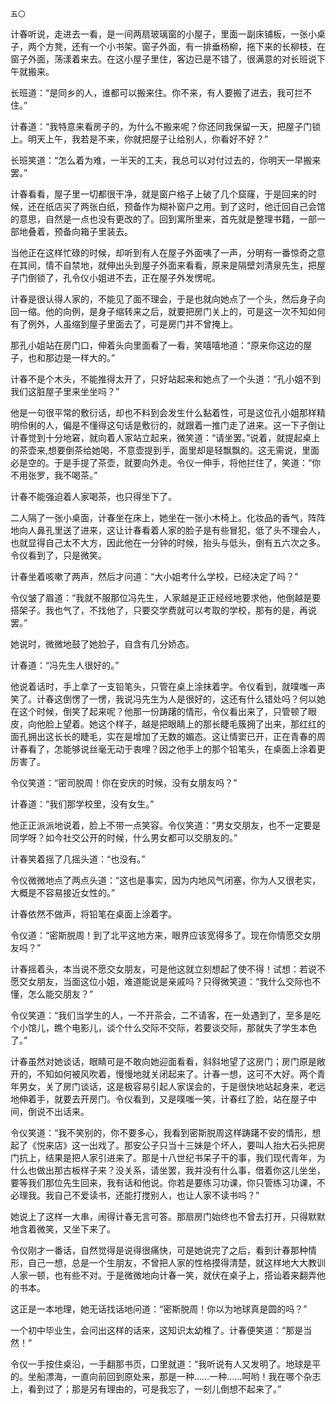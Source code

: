     五〇 

   计春听说，走进去一看，是一间两扇玻璃窗的小屋子，里面一副床铺板，一张小桌子，两个方凳，还有一个小书架。窗子外面，有一排垂杨柳，拖下来的长柳枝，在窗子外面，荡漾着来去。在这小屋子里住，客边已是不错了，很满意的对长班说下午就搬来。

   长班道：“是同乡的人，谁都可以搬来住。你不来，有人要搬了进去，我可拦不住。”

   计春道：“我特意来看房子的，为什么不搬来呢？你还同我保留一天，把屋子门锁上。明天上午，我若是不来，你就把屋子让给别人，你看好不好？”

   长班笑道：“怎么着为难，一半天的工夫，我总可以对付过去的，你明天一早搬来罢。”

   计春看看，屋子里一切都很干净，就是窗户格子上破了几个窟窿，于是回来的时候，还在纸店买了两张白纸，预备作为糊补窗户之用。到了这时，他迁回自己会馆的意思，自然是一点也没有更改的了。回到寓所里来，首先就是整理书籍，一部一部地叠着，预备向箱子里装去。

   当他正在这样忙碌的时候，却听到有人在屋子外面咦了一声，分明有一番惊奇之意在其间，情不自禁地，就伸出头到屋子外面来看看，原来是隔壁刘清泉先生，把屋子门倒锁了，孔令仪小姐进不去，正在屋子外发愣呢。

   计春是很认得人家的，不能见了面不理会，于是也就向她点了一个头，然后身子向回一缩。他的向例，是身子缩转来之后，就要把房门关上的，可是这一次不知如何有了例外，人虽缩到屋子里面去了，可是房门并不曾掩上。

   那孔小姐站在房门口，伸着头向里面看了一看，笑嘻嘻地道：“原来你这边的屋子，也和那边是一样大的。”

   计春不是个木头，不能推得太开了，只好站起来和她点了一个头道：“孔小姐不到我们这脏屋子里来坐坐吗？”

   他是一句很平常的敷衍话，却也不料到会发生什么黏着性，可是这位孔小姐那样精明伶俐的人，偏是不懂得这句话是敷衍的，就跟着一推门走了进来。这一下子倒让计春觉到十分地窘，就向着人家站立起来，微笑道：“请坐罢。”说着，就提起桌上的茶壶来,想要倒茶给她喝，不意壶提到手，面里却是轻飘飘的。这无需说，里面必是空的。于是手提了茶壶，就要向外走。令仪一伸手，将他拦住了，笑道：“你不用张罗，我不喝茶。”

   计春不能强迫着人家喝茶，也只得坐下了。

   二人隔了一张小桌面，计春坐在床上，她坐在一张小木椅上。化妆品的香气，阵阵地向人鼻孔里送了进来，这让计春看着人家的脸子是有些冒犯，低了头不理会人，也就显得自己太不大方，因此他在一分钟的时候，抬头与低头，倒有五六次之多。令仪看到了，只是微笑。

   计春坐着咳嗽了两声，然后才问道：“大小姐考什么学校，已经决定了吗？”

   令仪皱了眉道：“我就不服那位冯先生，人家越是正正经经地要求他，他倒越是要搭架子。我也气了，不找他了，只要交学费就可以考取的学校，那有的是，再说罢。”

   她说时，微微地鼓了她脸子，自含有几分娇态。

   计春道：“冯先生人很好的。”

   他说着话时，手上拿了一支铅笔头，只管在桌上涂抹着字。令仪看到，就噗嗤一声笑了。计春这倒愣了一愣，我说冯先生为人是很好的，这还有什么错处吗？何以她在这个时候，倒笑了起来呢？他那一份踌躇的情形，令仪看出来了，只管顿了眼皮，向他脸上望着。她这个样子，越是把眼睛上的那长睫毛簇拥了出来，那红红的面孔拥出这长长的睫毛，实在是增加了无数的媚态。这让情窦已开，正在青春的周计春看了，怎能够说丝毫无动于衷哩？因之他手上的那个铅笔头，在桌面上涂着更厉害了。

   令仪笑道：“密司脱周！你在安庆的时候，没有女朋友吗？”

   计春道：“我们那学校里，没有女生。”

   他正正派派地说着，脸上不带一点笑容。令仪笑道：“男女交朋友，也不一定要是同学呀？如今社交公开的时候，什么男女都可以交朋友的。”

   计春笑着摇了几摇头道：“也没有。”

   令仪微微地点了两点头道：“这也是事实，因为内地风气闭塞，你为人又很老实，大概是不容易接近女性的。”

   计春依然不做声，将铅笔在桌面上涂着字。

   令仪道：“密斯脱周！到了北平这地方来，眼界应该宽得多了。现在你情愿交女朋友吗？”

   计春摇着头，本当说不愿交女朋友，可是他这就立刻想起了使不得！试想：若说不愿交女朋友，当面这位小姐，难道能说是亲戚吗？只得微笑道：“我什么交际也不懂，怎么能交朋友？”

   令仪笑道：“我们当学生的人，一不开茶会，二不请客，在一处遇到了，至多是吃个小馆儿，瞧个电影儿，谈个什么交际不交际，若要谈交际，那就失了学生本色了。”

   计春虽然对她谈话，眼睛可是不敢向她迎面看看，斜斜地望了这房门；房门原是敞开的，不知如何被风吹着，慢慢地就关闭起来了。计春一想，这可不大好。两个青年男女，关了房门谈话，这是极容易引起人家误会的，于是很快地站起身来，老远地伸着手，就要去开房门。令仪看到，又是噗嗤一笑，计春红了脸，站在屋子中间，倒说不出话来。

   令仪笑道：“我不笑别的，你不要多心，我看到密斯脱周这样踌躇不安的情形，想起了《悦来店》这一出戏了。那安公子只当十三妹是个坏人，要叫人抬大石头把房门抗上，结果是把人家引进来了。那是十八世纪书呆子干的事，我们现代青年，为什么也做出那古板样子来？没关系，请坐罢，我并没有什么事，借着你这儿坐坐，要等我们那位先生回来，我有话和他说。你若是要练习功课，你只管练习功课，不必理我。我自己不爱读书，还能打搅别人，也让人家不读书吗？”

   她说上了这样一大串，闹得计春无言可答。那扇房门始终也不曾去打开，只得默默地含着微笑，又坐下来了。

   令仪刚才一番话，自然觉得是说得很痛快，可是她说完了之后，看到计春那种情形，自己一想，总是一个生朋友，不曾把人家的性格摸得清楚，就这样地大大教训人家一顿，也有些不对。于是微微地向计春一笑，就伏在桌子上，搭讪着来翻弄他的书本。

   这正是一本地理，她无话找话地问道：“密斯脱周！你以为地球真是圆的吗？”

   一个初中毕业生，会问出这样的话来，这知识太幼稚了。计春便笑道：“那是当然！”

   令仪一手按住桌沿，一手翻那书页，口里就道：“我听说有人又发明了。地球是平的。坐船漂海，一直向前回到原处来，那是一种……一种……呵哟！我在哪个杂志上，看到过了；那是另有理由的，可是我忘了，一刻儿倒想不起来了。”

